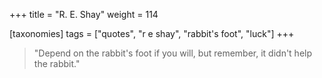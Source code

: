 +++
title = "R. E. Shay"
weight = 114

[taxonomies]
tags = ["quotes", "r e shay", "rabbit's foot", "luck"]
+++

> "Depend on the rabbit's foot if you will, but remember, it didn't help
> the rabbit."
